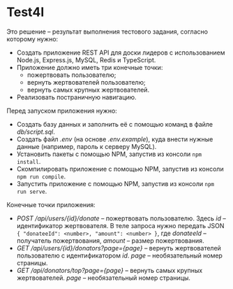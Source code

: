 # Test4I

Это решение – результат выполнения тестового задания, согласно которому нужно:
- Создать приложение REST API для доски лидеров с использованием Node.js, Express.js, MySQL, Redis и TypeScript.
- Приложение должно иметь три конечные точки:
  - пожертвовать пользователю;
  - вернуть жертвователей пользователю;
  - вернуть самых крупных жертвователей.
- Реализовать постраничную навигацию.

Перед запуском приложения нужно:
- Создать базу данных и заполнить её с помощью команд в файле *db/script.sql*.
- Создать файл *.env* (на основе *.env.example*), куда внести нужные данные (например, пароль к серверу MySQL).
- Установить пакеты с помощью NPM, запустив из консоли `npm install`.
- Скомпилировать приложение с помощью NPM, запустив из консоли `npm run compile`.
- Запустить приложение с помощью NPM, запустив из консоли `npm run serve`.

Конечные точки приложения:
- *POST /api/users/{id}/donate* – пожертвовать пользователю. Здесь *id* – идентификатор жертвователя. В теле запроса нужно передать JSON `{ "donateeId": <number>, "amount": <number> }`, где *donateeId* – получатель пожертвования, *amount* – размер пожертвования.
- *GET /api/users/{id}/donators?page={page}* – вернуть жертвователей пользователю с идентификатором *id*. *page* – необязательный номер страницы.
- *GET /api/donators/top?page={page}* – вернуть самых крупных жертвователей. *page* – необязательный номер страницы.
